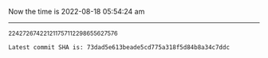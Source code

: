 Now the time is 2022-08-18 05:54:24 am

---

<small>224272674221211757112298655627576</small>

```txt
Latest commit SHA is: 73dad5e613beade5cd775a318f5d84b8a34c7ddc
```
